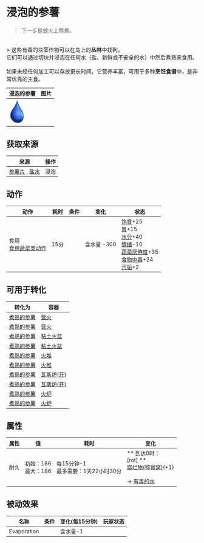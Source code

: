# 浸泡的参薯  
> 下一步是放火上熬煮。  
<br>  
> 这些有毒的块茎作物可以在岛上的<b>丛林</b>中找到。<br>它们可以通过切块并浸泡在任何水（盐、新鲜或不安全的水）中然后煮熟来食用。<br><br>如果未经任何加工可以存放更长时间。它营养丰富，可用于多种<b>烹饪食谱</b>中，是非常优秀的主食。  
  
  浸泡的参薯  |   图片   
 ----  |  ----:   
   |  <img decoding="async" src="Sprite/Thirst.png" href="a.md" style="max-width:300px;max-height:300px;">   
  
## 获取来源  
来源  |  操作  
----  |  ----  
[参薯片](YamCut.md) , [盐水](LQ_WaterSalt.md)  |  浸泡  
## 动作  
动作  |  耗时  |  条件  |  变化  |  状态  
----  |  ----  |  ----  |  ----  |  ----  
食用<br>[食用蔬菜类动作](VegetarianAction.md)  |  15分  |    |  含水量  -300  |  [饱食](Satiation.md)+25<br>[胃](Stomach.md)+15<br>[水分](Hydration.md)+40<br>[情绪](Morale.md)-10<br>[蔬菜<nobr>厌倦度</nobr>](SaturationVegetables.md)+35<br>[食物中毒](FoodPoisoning.md)+24<br>[污垢](Filth.md)+2  
## 可用于转化  
转化为  |  容器  
----  |  ----  
[煮熟的参薯](YamBoiled.md)  |  [营火](Campfire.md)  
[煮熟的参薯](YamBoiled.md)  |  [营火](Campfire.md)  
[煮熟的参薯](YamBoiled.md)  |  [粘土火盆](ClayFirePit.md)  
[煮熟的参薯](YamBoiled.md)  |  [粘土火盆](ClayFirePit.md)  
[煮熟的参薯](YamBoiled.md)  |  [火堆](Fire.md)  
[煮熟的参薯](YamBoiled.md)  |  [火堆](Fire.md)  
[煮熟的参薯](YamBoiled.md)  |  [瓦斯炉(开)](GasCookerOn.md)  
[煮熟的参薯](YamBoiled.md)  |  [瓦斯炉(开)](GasCookerOn.md)  
[煮熟的参薯](YamBoiled.md)  |  [火炉](Stove.md)  
[煮熟的参薯](YamBoiled.md)  |  [火炉](Stove.md)  
## 属性   
属性  |  值  |  耗时  |  变化  
----  |  ----  |  ----  |  ----  
耐久  |  初始：186<br>最大：186  |  每15分钟-1<br>最多需要：1天22小时30分  |  ** 到达0时： **<br>** [rot] **<br>[腐烂物(猕猴窝)](RottenRemains.md)(+1)<br><br>→ [有毒的水](LQ_WaterToxic.md)  
## 被动效果  
名称  |  条件  |  变化(每15分钟)  |  玩家状态  
----  |  ----  |  ----  |  ----  
Evaporation  |    |  含水量-1  |    
